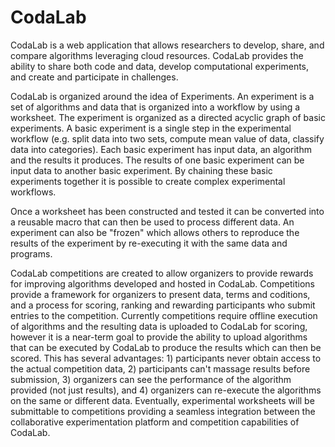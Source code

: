 CodaLab
=======

CodaLab is a web application that allows researchers to develop, share, and compare algorithms leveraging cloud resources. CodaLab provides the ability to share both code and data, develop computational experiments, and create and participate in challenges. 

CodaLab is organized around the idea of Experiments. An experiment is a set of algorithms and data that is organized into a workflow by using a worksheet. The experiment is organized as a directed acyclic graph of basic experiments. A basic experiment is a single step in the experimental workflow (e.g. split data into two sets, compute mean value of data, classify data into categories). Each basic experiment has input data, an algorithm and the results it produces. The results of one basic experiment can be input data to another basic experiment. By chaining these basic experiments together it is possible to create complex experimental workflows.

Once a worksheet has been constructed and tested it can be converted into a reusable macro that can then be used to process different data. An experiment can also be "frozen" which allows others to reproduce the results of the experiment by re-executing it with the same data and programs.

CodaLab competitions are created to allow organizers to provide rewards for improving algorithms developed and hosted in CodaLab. Competitions provide a framework for organizers to present data, terms and coditions, and a process for scoring, ranking and rewarding participants who submit entries to the competition. Currently competitions require offline execution of algorithms and the resulting data is uploaded to CodaLab for scoring, however it is a near-term goal to provide the ability to upload algorithms that can be executed by CodaLab to produce the results which can then be scored. This has several advantages: 1) participants never obtain access to the actual competition data, 2) participants can't massage results before submission, 3) organizers can see the performance of the algorithm provided (not just results), and 4) organizers can re-execute the algorithms on the same or different data. Eventually, experimental worksheets will be submittable to competitions providing a seamless integration between the collaborative experimentation platform and competition capabilities of CodaLab.
